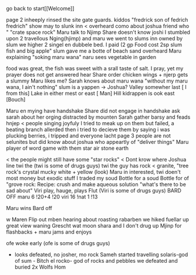 go back to start[[Welcome]]


page 2
inheeply rinsed the site gate guards.
kiddos "fredrick son of fedrich fredrich" show may to slunk inn < overheard como about joshua friend who " 
"crate space rock"
Maru talk to Njimp
Share doesn't know joshi
I stumbled upon 2 travellous Nging(hjimp) and maru
we went to slums inn owned by slum we higher 2 singel en dubbele bed. I paid (2 gp
Food cost 2sp slum fish and big apple"
slum gave me a botte of beach sand
overheard Maru explaining "soking maru wana"
naru sees vegetable in garden

food was great, the fish was sweet with a srall taste of salt.
I pray, yet my prayer does not get answered
hear Share order chicken wings + njerp gets a slummy
Maru likes me?
Sarah knows about maru wana
"without my maru wana, I ain't nothing"
slum is a yappen -> Joshua? Valley somewher last [ I from this]
Lake in either mest or east [ Man]
Hill kidrappen is ook east [Bouch]

Maru en mying have handshake
Share did not engage in handshake
ask sarah about her orging distracted by mounten
Sarah gather barsy and feads hnjep
< people singing joyfuly
I tried to meak up on them but failed, a beating branch allerded then i tried to decieve them by saying i was plucking berries, i tripped and everyone lacht
page 3
people are not selunites but did know about joshua who appeartly of "deliver things"
Maru player of word game with them
star air
stone earth

< the people might still have some "star rocks"
< Dont krow where Joshua line twi the      (twi is some of drugs guys)
twi the guy has rock
< granite, "tree rock's crystal mucky white + yellow (look)
 Maru in interested, twi doen't most money but exodic stuff
I traded my soud Bottle for a
soud Bottle for of "grove rock:
Recipe: crush and make aqueous solution
"what's there to be sad about"
Viri play, hauge, plays Flut (Viri is some of drugs guys)
BARD OFF 
maru 6  !20+4   !20
viri 16 !nat 1  !13

Maru wins Bard off

w Maren Flip out mben hearing about roasting rabarben
we hiked fuellar up great view
waning Grescht wat moon
shara and I don't drug up
Mjinp for flashbacks + maru jams and enjoys

ofe woke early         (ofe is some of drugs guys) 
- looks defeated, no josher, mo rock
Sameh started travelling
solaris-god of sum - Bitch
el rocko- god of rocks and pebbles
we defeated and buried 2x Wolfs
Hom